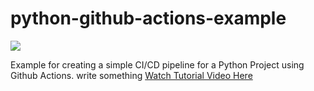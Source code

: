 # python-github-actions-example

![](https://github.com/nikhilkumarsingh/python-github-actions-example/workflows/Python%20application/badge.svg)

Example for creating a simple CI/CD pipeline for a Python Project using Github Actions.
write something
[Watch Tutorial Video Here](https://youtu.be/WTofttoD2xg)
